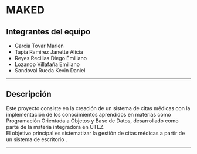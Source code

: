 # MAKED

##  Integrantes del equipo

- Garcia Tovar Marlen 
- Tapia Ramirez Janette Alicia 
- Reyes Recillas Diego Emiliano
- Lozanop Villafaña Emiliano
- Sandoval Rueda Kevin Daniel  

---

##  Descripción

Este proyecto consiste en la creación de un sistema de citas médicas con la implementación de los conocimientos aprendidos en materias como Programación Orientada a Objetos y Base de Datos, desarrollado como parte de la materia integradora en UTEZ.  
El objetivo principal es sistematizar la gestión de citas médicas a partir de un sistema de escritorio .

---
